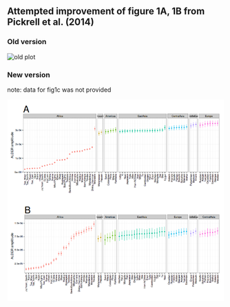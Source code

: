 ## Attempted improvement of figure 1A, 1B from Pickrell et al. (2014)

### Old version

![old plot](http://www.pnas.org/content/111/7/2632/F1.large.jpg)

### New version

note: data for fig1c was not provided

![new plot](https://github.com/Blahah/fig1/blob/master/fullplot.png?raw=true)


